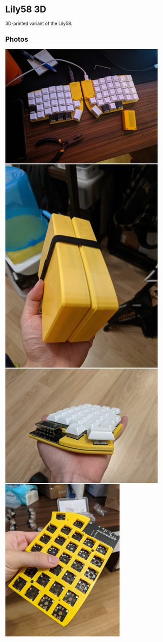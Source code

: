 
# Lily58 3D

3D-printed variant of the Lily58.

## Photos

<img src="photos/desk.jpg" width="480"/>

<img src="photos/cover.jpg" width="480"/>

<img src="photos/side.jpg" width="480"/>

<img src="photos/socket.jpg" width="360"/>

<!-- vim: set conceallevel=2 et ts=2 sw=2: -->

